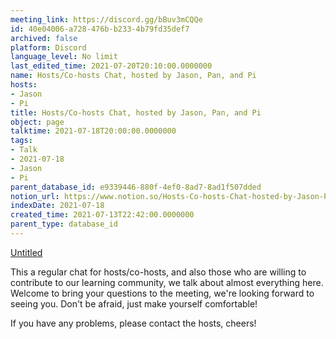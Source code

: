 ```yaml
---
meeting_link: https://discord.gg/bBuv3mCQQe
id: 40e04006-a728-476b-b233-4b79fd35def7
archived: false
platform: Discord
language_level: No limit
last_edited_time: 2021-07-20T20:10:00.0000000
name: Hosts/Co-hosts Chat, hosted by Jason, Pan, and Pi
hosts:
- Jason
- Pi
title: Hosts/Co-hosts Chat, hosted by Jason, Pan, and Pi
object: page
talktime: 2021-07-18T20:00:00.0000000
tags:
- Talk
- 2021-07-18
- Jason
- Pi
parent_database_id: e9339446-880f-4ef0-8ad7-8ad1f507dded
notion_url: https://www.notion.so/Hosts-Co-hosts-Chat-hosted-by-Jason-Pan-and-Pi-40e04006a728476bb2334b79fd35def7
indexDate: 2021-07-18
created_time: 2021-07-13T22:42:00.0000000
parent_type: database_id
---
```




[Untitled](https://www.notion.so/d637a27eb33f44cbb92a56c3359cc567)   



This a regular chat for hosts/co-hosts, and also those who are willing to contribute to our learning community, we talk about almost everything here. Welcome to bring your questions to the meeting, we're looking forward to seeing you. Don't be afraid, just make yourself comfortable!

If you have any problems, please contact the hosts, cheers!



